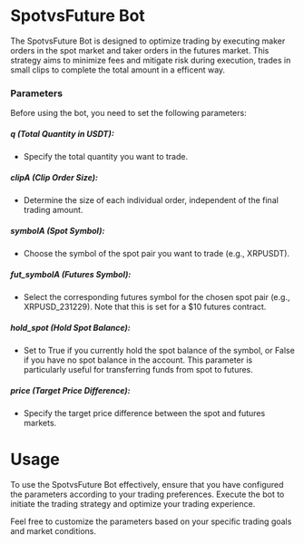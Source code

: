 <h1>SpotvsFuture Bot</h1>

The SpotvsFuture Bot is designed to optimize trading by executing maker orders in the spot market and taker orders in the futures market. This strategy aims to minimize fees and mitigate risk during execution, trades in small clips to complete the total amount in a efficent way.

<h3> Parameters </h3>
Before using the bot, you need to set the following parameters:

<h5> q (Total Quantity in USDT): </h5>

-  Specify the total quantity you want to trade.
  
<h5> clipA (Clip Order Size): </h5>

- Determine the size of each individual order, independent of the final trading amount.

<h5> symbolA (Spot Symbol): </h5>

- Choose the symbol of the spot pair you want to trade (e.g., XRPUSDT).
  
<h5> fut_symbolA (Futures Symbol): </h5>

- Select the corresponding futures symbol for the chosen spot pair (e.g., XRPUSD_231229). Note that this is set for a $10 futures contract.
  
<h5> hold_spot (Hold Spot Balance): </h5>

- Set to True if you currently hold the spot balance of the symbol, or False if you have no spot balance in the account. This parameter is particularly useful for transferring funds from spot to futures.

<h5> price (Target Price Difference): </h5>

- Specify the target price difference between the spot and futures markets.
  
<h1> Usage</h1>
To use the SpotvsFuture Bot effectively, ensure that you have configured the parameters according to your trading preferences. Execute the bot to initiate the trading strategy and optimize your trading experience.

Feel free to customize the parameters based on your specific trading goals and market conditions.
